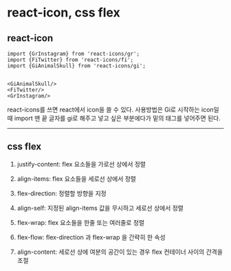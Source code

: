 
react-icon, css flex
========
react-icon
-------
```
import {GrInstagram} from 'react-icons/gr';
import {FiTwitter} from 'react-icons/fi';
import {GiAnimalSkull} from 'react-icons/gi';


<GiAnimalSkull/>
<FiTwitter/>
<GrInstagram/>
```
react-icons를 쓰면 react에서 icon을 쓸 수 있다. 사용방법은 Gi로 시작하는 icon일 때 import 맨 끝 글자를 gi로 해주고 넣고 싶은 부분에다가
밑의 태그를 넣어주면 된다.

<hr/>

css flex
--------
1. justify-content: flex 요소들을 가로선 상에서 정렬 

2. align-items: flex 요소들을 세로선 상에서 정렬 

3. flex-direction: 정렬할 방향을 지정

4. align-self: 지정된 align-items 값을 무시하고 세로선 상에서 정렬

5. flex-wrap: flex 요소들을 한줄 또는 여러줄로 정렬

6. flex-flow: flex-direction 과 flex-wrap 을 간략히 한 속성

7. align-content: 세로선 상에 여분의 공간이 있는 경우 flex 컨테이너 사이의 간격을 조절
